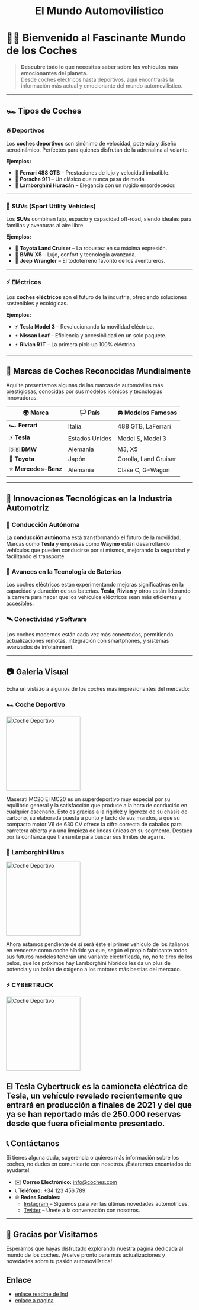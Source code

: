 <h1 style="text-align: center;">El Mundo Automovilístico</h1>

# 🚗✨ Bienvenido al Fascinante Mundo de los Coches

> **Descubre todo lo que necesitas saber sobre los vehículos más emocionantes del planeta.**  
> Desde coches eléctricos hasta deportivos, aquí encontrarás la información más actual y emocionante del mundo automovilístico.

---

## 🏎️ **Tipos de Coches**

### 🔥 **Deportivos**
Los **coches deportivos** son sinónimo de velocidad, potencia y diseño aerodinámico. Perfectos para quienes disfrutan de la adrenalina al volante.

**Ejemplos:**
- 🏁 **Ferrari 488 GTB** – Prestaciones de lujo y velocidad imbatible.
- 🏁 **Porsche 911** – Un clásico que nunca pasa de moda.
- 🏁 **Lamborghini Huracán** – Elegancia con un rugido ensordecedor.

---

### 🚙 **SUVs (Sport Utility Vehicles)**
Los **SUVs** combinan lujo, espacio y capacidad off-road, siendo ideales para familias y aventuras al aire libre.

**Ejemplos:**
- 🌄 **Toyota Land Cruiser** – La robustez en su máxima expresión.
- 🌄 **BMW X5** – Lujo, confort y tecnología avanzada.
- 🌄 **Jeep Wrangler** – El todoterreno favorito de los aventureros.

---

### ⚡ **Eléctricos**
Los **coches eléctricos** son el futuro de la industria, ofreciendo soluciones sostenibles y ecológicas.

**Ejemplos:**
- ⚡ **Tesla Model 3** – Revolucionando la movilidad eléctrica.
- ⚡ **Nissan Leaf** – Eficiencia y accesibilidad en un solo paquete.
- ⚡ **Rivian R1T** – La primera pick-up 100% eléctrica.

---

## 🌟 **Marcas de Coches Reconocidas Mundialmente**

Aquí te presentamos algunas de las marcas de automóviles más prestigiosas, conocidas por sus modelos icónicos y tecnologías innovadoras.

| 🌍 **Marca**          | 🏳️ **País**        | 🚘 **Modelos Famosos**          |
|-----------------|------------------|-----------------------------|
| 🏎️ **Ferrari**      | Italia           | 488 GTB, LaFerrari           |
| ⚡ **Tesla**        | Estados Unidos   | Model S, Model 3             |
| 🇩🇪 **BMW**          | Alemania         | M3, X5                      |
| 🚙 **Toyota**       | Japón            | Corolla, Land Cruiser        |
| ⭐ **Mercedes-Benz** | Alemania         | Clase C, G-Wagon             |

---

## 🚀 **Innovaciones Tecnológicas en la Industria Automotriz**

### 🤖 **Conducción Autónoma**
La **conducción autónoma** está transformando el futuro de la movilidad. Marcas como **Tesla** y empresas como **Waymo** están desarrollando vehículos que pueden conducirse por sí mismos, mejorando la seguridad y facilitando el transporte.

### 🔋 **Avances en la Tecnología de Baterías**
Los coches eléctricos están experimentando mejoras significativas en la capacidad y duración de sus baterías. **Tesla**, **Rivian** y otros están liderando la carrera para hacer que los vehículos eléctricos sean más eficientes y accesibles.

### 🛰️ **Conectividad y Software**
Los coches modernos están cada vez más conectados, permitiendo actualizaciones remotas, integración con smartphones, y sistemas avanzados de infotainment.

---

## 📷 **Galería Visual**

Echa un vistazo a algunos de los coches más impresionantes del mercado:

### 🏎️ **Coche Deportivo**
<img src="https://cdn.imagin.studio/getImage?angle=22&billingTag=web&customer=carwow&make=maserati&modelFamily=mc20&modelVariant=coupe&modelYear=2025&paintDescription=grigio-incognito-solido&paintId=q5b2&tailoring=carwow&width=800&zoomLevel=0&zoomType=fullscreen" alt="Coche Deportivo" height="200"/>

Maserati MC20
El MC20 es un superdeportivo muy especial por su equilibrio general y la satisfacción que produce a la hora de conducirlo en cualquier escenario. Esto es gracias a la rigidez y ligereza de su chasis de carbono, su elaborada puesta a punto y tacto de sus mandos, a que su compacto motor V6 de 630 CV ofrece la cifra correcta de caballos para carretera abierta y a una limpieza de líneas únicas en su segmento. Destaca por la confianza que transmite para buscar sus límites de agarre.

### 🚙 **Lamborghini Urus**
<img src="https://cdn.topgear.es/sites/navi.axelspringer.es/public/media/image/2018/04/cinco-suv-lujo_0.jpg?tf=640x" alt="Coche Deportivo" height="200"/>

Ahora estamos pendiente de si será éste el primer vehículo de los italianos en venderse como coche híbrido ya que, según el propio fabricante todos sus futuros modelos tendrán una variante electrificada, no, no te tires de los pelos, que los próximos hay Lamborghini híbridos les da un plus de potencia y un balón de oxígeno a los motores más bestias del mercado.

### ⚡ **CYBERTRUCK**
<img src="https://digitalassets.tesla.com/tesla-contents/image/upload/f_auto,q_auto/Cybertruck-Second-Hero-Desktop.jpg" alt="Coche Deportivo" height="200"/>

El Tesla Cybertruck es la camioneta eléctrica de Tesla, un vehículo revelado recientemente que entrará en producción a finales de 2021 y del que ya se han reportado más de 250.000 reservas desde que fuera oficialmente presentado.
---

## 📞 **Contáctanos**

Si tienes alguna duda, sugerencia o quieres más información sobre los coches, no dudes en comunicarte con nosotros. ¡Estaremos encantados de ayudarte!

- ✉️ **Correo Electrónico:** [info@coches.com](mailto:info@coches.com)
- 📞 **Teléfono:** +34 123 456 789
- 🌐 **Redes Sociales:**
  - [Instagram](https://instagram.com) – Síguenos para ver las últimas novedades automotrices.
  - [Twitter](https://twitter.com) – Únete a la conversación con nosotros.

---

## 🏁 **Gracias por Visitarnos**

Esperamos que hayas disfrutado explorando nuestra página dedicada al mundo de los coches. ¡Vuelve pronto para más actualizaciones y novedades sobre tu pasión automovilística!

## Enlace 

* [enlace readme de lnd](lnd/README.md)
* [enlace a pagina](lnd/pagina.md)
